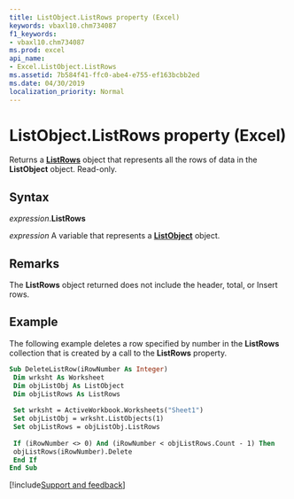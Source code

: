 ```yaml
---
title: ListObject.ListRows property (Excel)
keywords: vbaxl10.chm734087
f1_keywords:
- vbaxl10.chm734087
ms.prod: excel
api_name:
- Excel.ListObject.ListRows
ms.assetid: 7b584f41-ffc0-abe4-e755-ef163bcbb2ed
ms.date: 04/30/2019
localization_priority: Normal
---
```



# ListObject.ListRows property (Excel)

Returns a **[ListRows](Excel.ListRows.md)** object that represents all the rows of data in the **ListObject** object. Read-only.


## Syntax

_expression_.**ListRows**

_expression_ A variable that represents a **[ListObject](Excel.ListObject.md)** object.


## Remarks

The **ListRows** object returned does not include the header, total, or Insert rows.


## Example

The following example deletes a row specified by number in the **ListRows** collection that is created by a call to the **ListRows** property.

```vb
Sub DeleteListRow(iRowNumber As Integer) 
 Dim wrksht As Worksheet 
 Dim objListObj As ListObject 
 Dim objListRows As ListRows 
 
 Set wrksht = ActiveWorkbook.Worksheets("Sheet1") 
 Set objListObj = wrksht.ListObjects(1) 
 Set objListRows = objListObj.ListRows 
 
 If (iRowNumber <> 0) And (iRowNumber < objListRows.Count - 1) Then 
 objListRows(iRowNumber).Delete 
 End If 
End Sub
```



[!include[Support and feedback](~/includes/feedback-boilerplate.md)]
